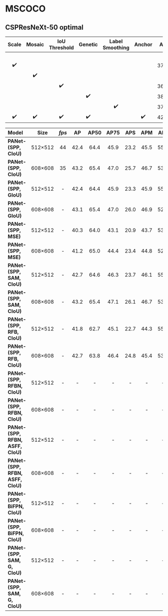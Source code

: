 # MSCOCO

## CSPResNeXt-50 optimal

| Scale | Mosaic | IoU Threshold | Genetic | Label Smoothing | Anchor | AP | AP50 | AP75 | cfg | weight |
| :-: | :-: | :-: | :-: | :-: | :-: | :-: | :-: | :-: | :-: | :-: |
|  |  |  |  |  |  |  |  |  | - | - |
| :heavy_check_mark: |  |  |  |  |  | 37.7 | 59.9 | 40.5 | - | - |
|  | :heavy_check_mark: |  |  |  |  |  |  |  | - | - |
|  |  | :heavy_check_mark: |  |  |  | 36.9 | 59.7 | 39.4 | - | - |
|  |  |  | :heavy_check_mark: |  |  | 38.9 | 61.7 | 41.9 | - | - |
|  |  |  |  | :heavy_check_mark: |  | 37.2 | 59.4 | 39.9 | - | - |
| :heavy_check_mark: | :heavy_check_mark: | :heavy_check_mark: | :heavy_check_mark: |  | :heavy_check_mark: | 42.4 | 64.4 | 45.9 | - | - |

| Model | Size | *fps* |  AP  | AP50 | AP75 | APS | APM | APL | cfg | weight |
| :---- | :--: | :----------: | :--: | :--: | :--: | :-: | :-: | :-: | :-: | :----: |
| **PANet-(SPP, CIoU)** | 512×512 | 44 | 42.4 | 64.4 | 45.9 | 23.2 | 45.5 | 55.3 | - | - |
| **PANet-(SPP, CIoU)** | 608×608 | 35 | 43.2 | 65.4 | 47.0 | 25.7 | 46.7 | 53.3 | - | - |
| **PANet-(SPP, GIoU)** | 512×512 | - | 42.4 | 64.4 | 45.9 | 23.3 | 45.9 | 55.0 | - | - |
| **PANet-(SPP, GIoU)** | 608×608 | - | 43.1 | 65.4 | 47.0 | 26.0 | 46.9 | 52.8 | - | - |
| **PANet-(SPP, MSE)** | 512×512 | - | 40.3 | 64.0 | 43.1 | 20.9 | 43.7 | 53.7 | - | - |
| **PANet-(SPP, MSE)** | 608×608 | - | 41.2 | 65.0 | 44.4 | 23.4 | 44.8 | 52.0 | - | - |
| **PANet-(SPP, SAM, CIoU)** | 512×512 | - | 42.7 | 64.6 | 46.3 | 23.7 | 46.1 | 55.3 | - | - |
| **PANet-(SPP, SAM, CIoU)** | 608×608 | - | 43.2 | 65.4 | 47.1 | 26.1 | 46.7 | 53.2 | - | - |
| **PANet-(SPP, RFB, CIoU)** | 512×512 | - | 41.8 | 62.7 | 45.1 | 22.7 | 44.3 | 55.0 | - | - |
| **PANet-(SPP, RFB, CIoU)** | 608×608 | - | 42.7 | 63.8 | 46.4 | 24.8 | 45.4 | 53.7 | - | - |
| **PANet-(SPP, RFBN, CIoU)** | 512×512 | - | - | - | - | - | - | - | - | - |
| **PANet-(SPP, RFBN, CIoU)** | 608×608 | - | - | - | - | - | - | - | - | - |
| **PANet-(SPP, RFBN, ASFF, CIoU)** | 512×512 | - | - | - | - | - | - | - | - | - |
| **PANet-(SPP, RFBN, ASFF, CIoU)** | 608×608 | - | - | - | - | - | - | - | - | - |
| **PANet-(SPP, BiFPN, CIoU)** | 512×512 | - | - | - | - | - | - | - | - | - |
| **PANet-(SPP, BiFPN, CIoU)** | 608×608 | - | - | - | - | - | - | - | - | - |
| **PANet-(SPP, SAM, G, CIoU)** | 512×512 | - | - | - | - | - | - | - | - | - |
| **PANet-(SPP, SAM, G, CIoU)** | 608×608 | - | - | - | - | - | - | - | - | - |
